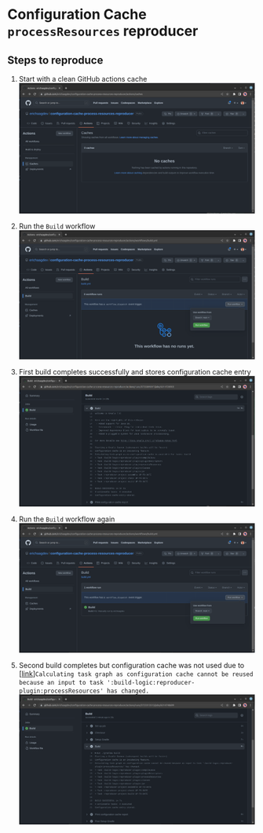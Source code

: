 # Configuration Cache `processResources` reproducer

## Steps to reproduce

1. Start with a clean GitHub actions cache
![img.png](assets/1.png)

2. Run the `Build` workflow
![img.png](assets/2.png)

3. First build completes successfully and stores configuration cache entry
![img.png](assets/3.png)

4. Run the `Build` workflow again
![img.png](assets/4.png)

5. Second build completes but configuration cache was not used due to [[link](https://github.com/erichaagdev/configuration-cache-process-resources-reproducer/actions/runs/3723313513/jobs/6314748699#step:4:18)]`Calculating task graph as configuration cache cannot be reused because an input to task ':build-logic:reproducer-plugin:processResources' has changed.`
![img.png](assets/5.png)